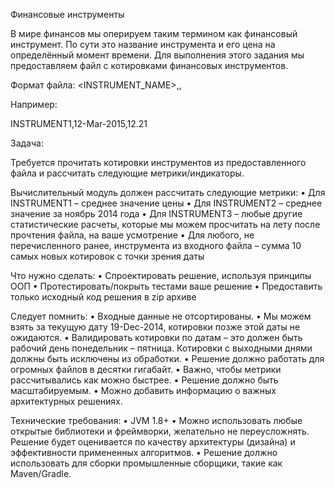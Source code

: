 Финансовые инструменты

В мире финансов мы оперируем таким термином как финансовый инструмент. По сути это название инструмента и его цена на определённый момент времени. 
Для выполнения этого задания мы предоставляем файл с котировками финансовых инструментов.

Формат файла:
<INSTRUMENT_NAME>,<DATE>,<VALUE>

Например:

INSTRUMENT1,12-Mar-2015,12.21

Задача:

Требуется прочитать котировки инструментов из предоставленного файла и рассчитать следующие метрики/индикаторы.

Вычислительный модуль должен рассчитать следующие метрики: 
    • Для INSTRUMENT1 – среднее значение цены
    • Для INSTRUMENT2 – среднее значение за ноябрь 2014 года
    • Для INSTRUMENT3 – любые другие статистические расчеты, которые мы можем просчитать на лету после прочтения файла, на ваше усмотрение
    • Для любого, не перечисленного ранее, инструмента из входного файла – сумма 10 самых новых котировок с точки зрения даты

Что нужно сделать:
    • Спроектировать решение, используя принципы ООП 
    • Протестировать/покрыть тестами ваше решение
    • Предоставить только исходный код решения в zip архиве

Следует помнить:
    • Входные данные не отсортированы.
    • Мы можем взять за текущую дату 19-Dec-2014, котировки позже этой даты не ожидаются.
    • Валидировать котировки по датам – это должен быть рабочий день понедельник – пятница. Котировки с выходными днями должны быть исключены из обработки.
    • Решение должно работать для огромных файлов в десятки гигабайт.
    • Важно, чтобы метрики рассчитывались как можно быстрее.
    • Решение должно быть масштабируемым.
    • Можно добавить информацию о важных архитектурных решениях.

Технические требования:
    • JVM 1.8+
    • Можно использовать любые открытые библиотеки и фреймворки, желательно не переусложнять. Решение будет оценивается по качеству архитектуры (дизайна) и эффективности примененных алгоритмов.
    • Решение должно использовать для сборки промышленные сборщики, такие как Maven/Gradle.